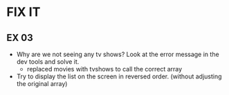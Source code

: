 # FIX IT
## EX 03
* Why are we not seeing any tv shows? Look at the error message in the dev tools and solve it.
  * replaced movies with tvshows to call the correct array
* Try to display the list on the screen in reversed order. (without adjusting the original array)
